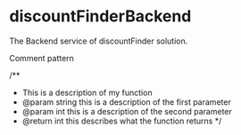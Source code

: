 # discountFinderBackend
The Backend service of discountFinder solution.

Comment pattern

/**  
 * This is a description of my function
 * @param string this is a description of the first parameter
 * @param int this is a description of the second parameter
 * @return int this describes what the function returns
 */ 

